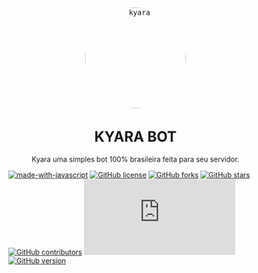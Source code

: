 <div align="center">
<kbd>
<img height="auto" width="200" style="border-radius: 50%" src="https://media.discordapp.net/attachments/954903882838986803/958732359912529971/257476_UvR0MWfl.png" alt="kyara"></img>
</kbd><br>
<h1>KYARA BOT</h1>
<p>Kyara uma simples bot 100% brasileira feita para seu servidor.</p>
</div>
<div>

  [![made-with-javascript](https://img.shields.io/badge/Feita%20com-JavaScript-1f425f.svg)](https://www.javascript.com)
  [![GitHub license](https://img.shields.io/github/license/Nielsk009/Kyara-bot.svg)](https://github.com/Nielsk009/Kyara-bot/blob/master/LICENSE)
  [![GitHub forks](https://badgen.net/github/forks/Nielsk009/Kyara-bot/)](https://GitHub.com/Nielsk009/Kyara-bot/)
  [![GitHub stars](https://badgen.net/github/stars/Nielsk009/Kyara-bot/)](https://GitHub.com/Nielsk009/Kyara-bot/)
  [![GitHub contributors](https://badgen.net/github/contributors/Nielsk009/Kyara-bot)](https://GitHub.com/Nielsk009/Kyara-bot/graphs/contributors/)
  [![Only 32 Kb](https://badge-size.herokuapp.com/Nielsk009/Kyara-bot/master/index.js)](https://github.com/Nielsk009/Kyara-bot/blob/master/index.js)
  [![GitHub version](https://badge.fury.io/gh/Nielsk009%2FKyara-bot.svg)](https://github.com/Nielsk009/Kyara-bot)

</div>
